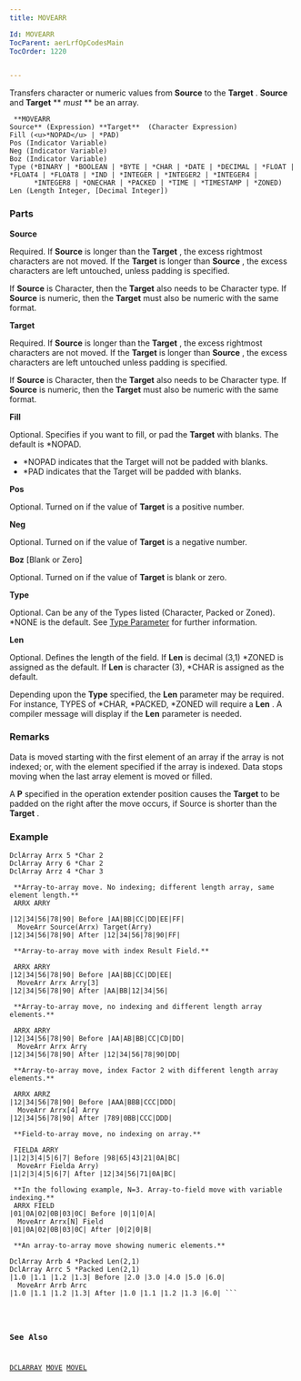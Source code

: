 ```yaml
---
title: MOVEARR

Id: MOVEARR
TocParent: aerLrfOpCodesMain
TocOrder: 1220


---
```


Transfers character or numeric values from **Source** to the **Target** . **Source** and **Target** ** *must* ** be an array. 

```
 **MOVEARR
Source** (Expression) **Target**  (Character Expression)
Fill (<u>*NOPAD</u> | *PAD)
Pos (Indicator Variable)
Neg (Indicator Variable)
Boz (Indicator Variable)
Type (*BINARY | *BOOLEAN | *BYTE | *CHAR | *DATE | *DECIMAL | *FLOAT | *FLOAT4 | *FLOAT8 | *IND | *INTEGER | *INTEGER2 | *INTEGER4 |
      *INTEGER8 | *ONECHAR | *PACKED | *TIME | *TIMESTAMP | *ZONED)
Len (Length Integer, [Decimal Integer])
```

### Parts

**Source** 

Required. If **Source** is longer than the **Target** , the excess rightmost characters are not moved. If the **Target** is longer than **Source** , the excess characters are left untouched, unless padding is specified. 

If **Source** is Character, then the **Target** also needs to be Character type. If **Source** is numeric, then the **Target** must also be numeric with the same format.


**Target** 

Required. If **Source** is longer than the **Target** , the excess rightmost characters are not moved. If the **Target** is longer than **Source** , the excess characters are left untouched unless padding is specified. 

If **Source** is Character, then the **Target** also needs to be Character type. If **Source** is numeric, then the **Target** must also be numeric with the same format.


**Fill** 

Optional. Specifies if you want to fill, or pad the **Target** with blanks. The default is *NOPAD. 

- *NOPAD indicates that the Target will not be padded with blanks.
- *PAD indicates that the Target will be padded with blanks.


**Pos** 

Optional. Turned on if the value of **Target** is a positive number.


**Neg** 

Optional. Turned on if the value of **Target** is a negative number.


**Boz**  [Blank or Zero]

Optional. Turned on if the value of **Target** is blank or zero.


**Type** 

Optional. Can be any of the Types listed (Character, Packed or Zoned). *NONE is the default. See [Type Parameter](Type_Parameter.html) for further information.


**Len** 

Optional. Defines the length of the field. If **Len** is decimal (3,1) *ZONED is assigned as the default. If **Len** is character (3), *CHAR is assigned as the default. 

Depending upon the **Type** specified, the **Len** parameter may be required. For instance, TYPES of *CHAR, *PACKED, *ZONED will require a **Len** . A compiler message will display if the **Len** parameter is needed.


### Remarks
Data is moved starting with the first element of an array if the array is not indexed; or, with the element specified if the array is indexed. Data stops moving when the last array element is moved or filled. 

A **P** specified in the operation extender position causes the **Target** to be padded on the right after the move occurs, if Source is shorter than the **Target** . 

### Example
<pre class="=prettyprint"><code class="language-aer">DclArray Arrx 5 *Char 2
DclArray Arry 6 *Char 2
DclArray Arrz 4 *Char 3 

 **Array-to-array move. No indexing; different length array, same element length.**  
 ARRX ARRY

|12|34|56|78|90| Before |AA|BB|CC|DD|EE|FF| 
  MoveArr Source(Arrx) Target(Arry) 
|12|34|56|78|90| After |12|34|56|78|90|FF| 

 **Array-to-array move with index Result Field.**  

 ARRX ARRY 
|12|34|56|78|90| Before |AA|BB|CC|DD|EE| 
  MoveArr Arrx Arry[3] 
|12|34|56|78|90| After |AA|BB|12|34|56| 

 **Array-to-array move, no indexing and different length array elements.** 

 ARRX ARRY 
|12|34|56|78|90| Before |AA|AB|BB|CC|CD|DD| 
  MoveArr Arrx Arry 
|12|34|56|78|90| After |12|34|56|78|90|DD| 

 **Array-to-array move, index Factor 2 with different length array elements.** 

 ARRX ARRZ 
|12|34|56|78|90| Before |AAA|BBB|CCC|DDD| 
  MoveArr Arrx[4] Arry 
|12|34|56|78|90| After |789|0BB|CCC|DDD| 

 **Field-to-array move, no indexing on array.** 

 FIELDA ARRY 
|1|2|3|4|5|6|7| Before |98|65|43|21|0A|BC| 
  MoveArr Fielda Arry) 
|1|2|3|4|5|6|7| After |12|34|56|71|0A|BC| 

 **In the following example, N=3. Array-to-field move with variable indexing.** 
 ARRX FIELD 
|01|0A|02|0B|03|0C| Before |0|1|0|A| 
  MoveArr Arrx[N] Field 
|01|0A|02|0B|03|0C| After |0|2|0|B| 

 **An array-to-array move showing numeric elements.** 

DclArray Arrb 4 *Packed Len(2,1)
DclArray Arrc 5 *Packed Len(2,1) 
|1.0 |1.1 |1.2 |1.3| Before |2.0 |3.0 |4.0 |5.0 |6.0| 
  MoveArr Arrb Arrc 
|1.0 |1.1 |1.2 |1.3| After |1.0 |1.1 |1.2 |1.3 |6.0| ```</pre>

### See Also
[DCLARRAY](DCLARRAY.html)
[MOVE](MOVE.html)
[MOVEL](MOVEL.html) 
